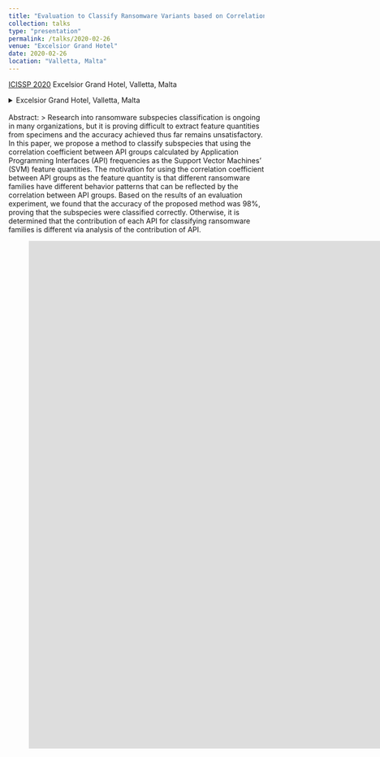 ```yaml
---
title: "Evaluation to Classify Ransomware Variants based on Correlations between APIs"
collection: talks
type: "presentation"
permalink: /talks/2020-02-26
venue: "Excelsior Grand Hotel"
date: 2020-02-26
location: "Valletta, Malta"
---
```


[ICISSP 2020](http://www.icissp.org/?y=2020) Excelsior Grand Hotel, Valletta, Malta

<details>
  <summary markdown="span">Excelsior Grand Hotel, Valletta, Malta</summary>
<figure>
  <iframe src="https://www.google.com/maps/embed?pb=!1m18!1m12!1m3!1d2694.746040397813!2d14.50538834119517!3d35.89781264802898!2m3!1f0!2f0!3f0!3m2!1i1024!2i768!4f13.1!3m3!1m2!1s0x130e4532e720622b%3A0x2cd91a35694872ce!2z44Kw44Op44Oz44OJ44O744Ob44OG44Or44O744Ko44Kv44K744Or44K344Kq44O844Or44O744Oe44Or44K_!5e1!3m2!1sja!2sjp!4v1613646321576!5m2!1sja!2sjp" width="600" height="450" frameborder="0" style="border:0;" allowfullscreen="" aria-hidden="false" tabindex="0"></iframe>
</figure>
</details>
<br>
Abstract:
> Research into ransomware subspecies classification is ongoing in many organizations, but it is proving difficult to extract feature quantities from specimens and the accuracy achieved thus far remains unsatisfactory. In this paper, we propose a method to classify subspecies that using the correlation coefficient between API groups calculated by Application Programming Interfaces (API) frequencies as the Support Vector Machines’ (SVM) feature quantities. The motivation for using the correlation coefficient between API groups as the feature quantity is that different ransomware families have different behavior patterns that can be reflected by the correlation between API groups. Based on the results of an evaluation experiment, we found that the accuracy of the proposed method was 98%, proving that the subspecies were classified correctly. Otherwise, it is determined that the contribution of each API for classifying ransomware families is different via analysis of the contribution of API.

<figure>
<iframe src="https://docs.google.com/presentation/d/e/2PACX-1vSuUkZ84l_teF3b9_vP0pmlH-lqc1ofYa3inYN9XM7rMsX3G3iV7QmtZLVbhrMLZw/embed?start=false&loop=false&delayms=3000" frameborder="0" width="3178" height="1000" allowfullscreen="true" mozallowfullscreen="true" webkitallowfullscreen="true"></iframe>
</figure>
